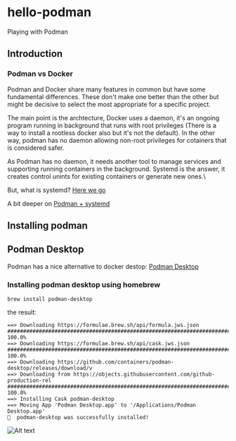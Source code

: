 # hello-podman

Playing with Podman

## Introduction


### Podman vs Docker

Podman and Docker share many features in common but have some fundamental differences. These don't make one better than the other but might be decisive to select the most appropriate for a specific project.

The main point is the archtecture, Docker uses a daemon, it's an ongoing program running in background that runs with root privileges (There is a way to install a rootless docker also but it's not the default). In the other way, podman has no daemon allowing non-root privileges for cotainers that is considered safer.

As Podman has no daemon, it needs another tool to manage services and supporting running containers in the background. Systemd is the answer, it creates control unints for existing containers or generate new ones.\

But, what is systemd? [Here we go](https://documentation.suse.com/smart/systems-management/html/systemd-basics/index.html)

A bit deeper on [Podman + systemd](https://www.redhat.com/sysadmin/podman-run-pods-systemd-services)

## Installing podman


## Podman Desktop

Podman has a nice alternative to docker destop: [Podman Desktop](https://podman-desktop.io) 

### Installing podman desktop using homebrew

```
brew install podman-desktop
```

the result:
```
==> Downloading https://formulae.brew.sh/api/formula.jws.json
######################################################################### 100.0%
==> Downloading https://formulae.brew.sh/api/cask.jws.json
######################################################################### 100.0%
==> Downloading https://github.com/containers/podman-desktop/releases/download/v
==> Downloading from https://objects.githubusercontent.com/github-production-rel
######################################################################### 100.0%
==> Installing Cask podman-desktop
==> Moving App 'Podman Desktop.app' to '/Applications/Podman Desktop.app'
🍺  podman-desktop was successfully installed!
```

![Alt text](image.png)